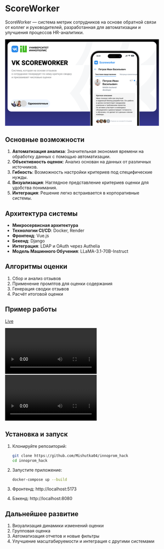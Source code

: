# ScoreWorker

ScoreWorker — система метрик сотрудников на основе обратной связи от коллег и руководителей, разработанная для
автоматизации и улучшения процессов HR-аналитики.

![](./presentation/display.png)

## Основные возможности

1. **Автоматизация анализа**: Значительная экономия времени на обработку данных с помощью автоматизации.
2. **Объективность оценок**: Анализ основан на данных от различных источников.
3. **Гибкость**: Возможность настройки критериев под специфические нужды.
4. **Визуализация**: Наглядное представление критериев оценки для удобства понимания.
5. **Интеграция**: Решение легко встраивается в корпоративные системы.

## Архитектура системы

- **Микросервисная архитектура**
- **Технологии CI/CD**: Docker, Render
- **Фронтенд**: Vue.js
- **Бекенд**: Django
- **Интеграция**: LDAP и OAuth через Authelia
- **Модель Машинного Обучения**: LLaMA-3.1-70B-Instruct

## Алгоритмы оценки

1. Сбор и анализ отзывов
2. Применение промптов для оценки содержания
3. Генерация сводки отзывов
4. Расчёт итоговой оценки

## Пример работы
[Live](https://innoprom-hack-1.onrender.com/)

![Ссылка на видео](./presentation/main.webm)
![Ссылка на видео](./presentation/form.webm)

## Установка и запуск

1. Клонируйте репозиторий:
   ```bash
   git clone https://github.com/Mishutka04/innoprom_hack
   cd innoprom_hack
   ```

2. Запустите приложение:
   ```bash
   docker-compose up --build
   ```

3. Фронтенд: http://localhost:5173
4. Бэкенд: http://localhost:8080

## Дальнейшее развитие

1. Визуализация динамики изменений оценки
2. Групповая оценка
3. Автоматизация отчетов и новые фильтры
4. Улучшение масштабируемости и интеграция с другими системами
